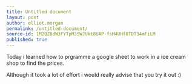 ```yaml
---
title: Untitled document
layout: post
author: elliot.morgan
permalink: /untitled-document/
source-id: 1M2QZ8dW3FYTpM3SWJUkt8UAP-fsM4UHf8TDT34mFiLM
published: true
---
```

Today i learned how to prgramme a google sheet to work in a ice cream shop to find the prices.

Although it took a lot of effort i would really advise that you try it out :)


